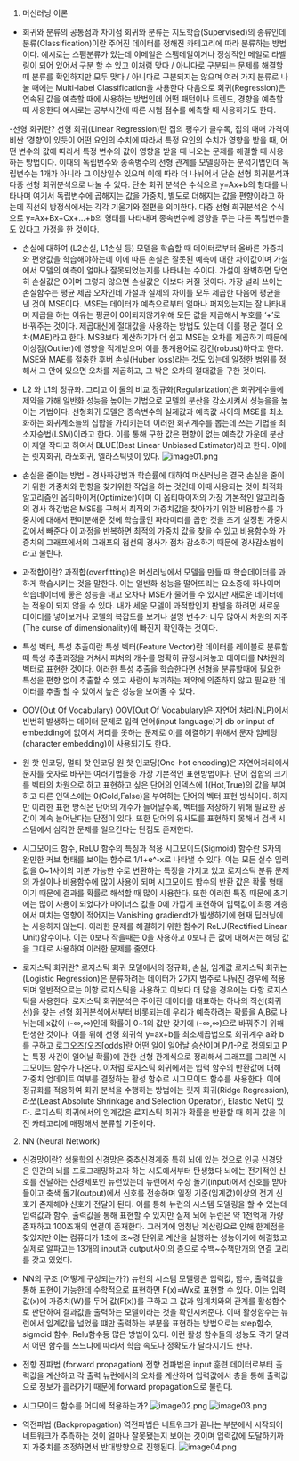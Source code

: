 1. 머신러닝 이론
- 회귀와 분류의 공통점과 차이점
회귀와 분류는 지도학습(Supervised)의 종류인데 분류(Classification)이란 주어진 데이터를 정해진 카테고리에 따라 분류하는 방법이다.
예시로는 스팸분류가 있는데 이메일은 스팸메일이거나 정상적인 메일로 라벨링이 되어 있어서
구분 할 수 있고 이처럼 맞다 / 아니다로 구분되는 문제를 해결할 때 분류를 확인하지만 모두 맞다 / 아니다로 구분되지는 않으며
여러 가지 분류로 나눌 때에는 Multi-label Classification을 사용한다
다음으로 회귀(Regression)은 연속된 값을 예측할 때에 사용하는 방법인데 어떤 패턴이나 트렌드, 경향을 예측할 때 사용한다 
예시로는 공부시간에 따른 시험 점수를 예측할 때 사용하기도 한다.

-선형 회귀란?
선형 회귀(Linear Regression)란 집의 평수가 클수록, 집의 매매 가격이 비싼 ‘경향’이 있듯이
어떤 요인의 수치에 따라서 특정 요인의 수치가 영향을 받을 때, 어떤 변수의 값에 따라서
특정 변수의 값이 영향을 받을 때 나오는 문제를 해결할 때 사용하는 방법이다.
이때의 독립변수와 종속병수의 선형 관계를 모델링하는 분석기법인데 독립변수는 1개가 아니라 그 이상일수 있으며
이에 따라 더 나뉘어서 단순 선형 회귀분석과 다중 선형 회귀분석으로 나눌 수 있다.
단순 회귀 분석은 수식으로 y=Ax+b의 형태를 나타나며 여기서 독립변수에 곱해지는 값을 가중치, 별도로 더해지는 값을 편향이라고 하는데
직선의 방정식에서는 각각 기울기와 절편을 의미한다.
다중 선형 회귀분석은 수식으로 y=Ax+Bx+Cx+...+b의 형태를 나타내며 종속변수에 영향을 주는 다른 독립변수들도 있다고 가정을 한 것이다.

- 손실에 대하여 (L2손실, L1손실 등)
모델을 학습할 때 데이터로부터 올바른 가중치와 편향값을 학습해야하는데
이에 따른 손실은 잘못된 예측에 대한 차이값이며 가설에서 모델의 예측이 얼마나 잘못되었는지를 나타내는 수이다.
가설이 완벽하면 당연히 손실값은 0이며 그렇지 않으면 손실값은 이보다 커질 것이다.
가장 널리 쓰이는 손실함수는 평균 제곱 오차인데 가설과 실제의 차이를 모두 제곱한 다음에 평균을 낸 것이 MSE이다.
MSE는 데이터가 예측으로부터 얼마나 퍼져있는지는 잘 나타내며 제곱을 하는 이유는
평균이 0이되지않기위해 모든 값을 제곱해서 부호를 ‘+’로 바꿔주는 것이다.
제곱대신에 절대값을 사용하는 방법도 있는데 이를 평균 절대 오차(MAE)라고 한다.
MSB보다 계산하기가 더 쉽고 MSE는 오차를 제곱하기 때문에 이상점(Outlier)에 영향을 적게받으며 이를 통계용어로 강건(robust)하다고 한다.
MSE와 MAE를 절충한 후버 손실(Huber loss)라는 것도 있는데 일정한 범위를 정해서 그 안에 있으면 오차를 제곱하고, 그 밖은 오차의 절대값을 구한 것이다.

- L2 와 L1의 정규화. 그리고 이 둘의 비교
정규화(Regularization)은 회귀계수들에 제약을 가해 일반화 성능을 높이는 기법으로 모델의 분산을 감소시켜서 성능을을 높이는 기법이다.
선형회귀 모델은 종속변수의 실제값과 예측값 사이의 MSE를 최소화하는 회귀계소들의 집합을 가리키는데
이러한 회귀계수를 뽑는데 쓰는 기법을 최소자승법(LSM)이라고 한다.
이를 통해 구한 값은 편향이 없는 예측값 가운데 분산이 제일 작다고 하여서 BLUE(Best Linear Unbiased Estimator)라고 한다.
이에는 릿지회귀, 라쏘회귀, 엘라스틱넷이 있다.
![image01.png](C:\asm)


- 손실을 줄이는 방법 - 경사하강법과 학습률에 대하여
머신러닝은 결국 손실을 줄이기 위한 가중치와 편향을 찾기위한 작업을 하는 것인데
이때 사용되는 것이 최적화 알고리즘인 옵티마이저(Optimizer)이며 이 옵티마이저의 가장 기본적인 알고리즘의 경사 하강법은
MSE를 구해서 최적의 가중치값을 찾아가기 위한 비용함수를 가중치에 대해서
편미분해준 것에 학습률인 파라미터를 곱한 것을 초기 설정된 가중치값에서 빼준다
이 과정을 반복하면 최적의 가중치 값을 찾을 수 있고
비용함수와 가중치의 그래프에서의 그래프의 접선의 경사가 점차 감소하기 때문에 경사감소법이라고 불린다.

- 과적합이란?
과적합(overfitting)은 머신러닝에서 모델을 만들 때 학습데이터를 과하게 학습시키는 것을 말한다.
이는 일반화 성능을 떨어뜨리는 요소중에 하나이며 학습데이터에 좋은 성능을 내고 오차나 MSE가 줄어들 수 있지만
새로운 데이터에는 적용이 되지 않을 수 있다.
내가 세운 모델이 과적합인지 판별을 하려면 새로운 데이터를 넣어보거나 모델의 복잡도를 보거나
설명 변수가 너무 많아서 차원의 저주(The curse of dimensionality)에 빠진지 확인하는 것이다.

- 특성 벡터, 특성 추출이란
특성 벡터(Feature Vector)란 데이터를 레이블로 분류할 때
특성 추출과정을 거쳐서 피처의 개수를 명확히 규정시켜놓고 데이터를 N차원의 벡터로 표현한 것이다.
이러한 특성 추출을 학습한다면 선형을 분류할때에 필요한 특성을 편향 없이 추출할 수 있고
사람이 부과하는 제약에 의존하지 않고 필요한 데이터를 추출 할 수 있어서 높은 성능을 보여줄 수 있다.

- OOV(Out Of Vocabulary)
OOV(Out Of Vocabulary)은 자연어 처리(NLP)에서 빈번히 발생하는 데이터 문제로
입력 언어(input language)가 db or input of embedding에 없어서 처리를 못하는 문제로
이를 해결하기 위해서 문자 임베딩(character embedding)이 사용되기도 한다.

- 원 핫 인코딩, 멀티 핫 인코딩
원 핫 인코딩(One-hot encoding)은 자연어처리에서 문자를 숫자로 바꾸는 여러기법들중 가장 기본적인 표현방법이다.
단어 집합의 크기를 벡터의 차원으로 하고 표현하고 싶은 단어의 인덱스에 1(Hot,True)의 값을 부여하고 
다른 인덱스에는 0(Cold,False)을 부여하는 단어의 벡터 표현 방식이다.
하지만 이러한 표현 방식은 단어의 개수가 늘어날수록, 벡터를 저장하기 위해 필요한 공간이 계속 늘어난다는 단점이 있다.
또한 단어의 유사도를 표현하지 못해서 검색 시스템에서 심각한 문제를 일으킨다는 단점도 존재한다.

- 시그모이드 함수, ReLU 함수의 특징과 적용
시그모이드(Sigmoid) 함수란 S자의 완만한 커브 형태를 보이는 함수로 1/1+e^-x로 나타낼 수 있다.
이는 모든 실수 입력 값을 0~1사이의 미분 가능한 수로 변환하는 특징을 가지고 있고
로지스틱 분류 문제의 가설이나 비용함수에 많이 사용이 되며 시그모이드 함수의 반환 값은 확률 형태이기 때문에 결과를 확률로 해석할 때 많이 사용한다.
또한 이러한 특징 때문에 초기에는 많이 사용이 되었다가
마이너스 값을 0에 가깝게 표현하여 입력값이 최종 계층에서 미치는 영향이 적어지는 Vanishing gradiendt가 발생하기에
현재 딥러닝에는 사용하지 않는다.
이러한 문제를 해결하기 위한 함수가 ReLU(Rectified Linear Unit)함수이다.
이는 0보다 작을때는 0을 사용하고 0보다 큰 값에 대해서는 해당 값을 그대로 사용하여 이러한 문제를 줄였다.

- 로지스틱 회귀란? 로지스틱 회귀 모델에서의 정규화, 손실, 임계값
로지스틱 회귀는(Logistic Regression)은 분류하려는 데이터가 2가지 범주로 나눠진 경우에 적용되며
일반적으로는 이항 로지스틱을 사용하고 이보다 더 많을 경우에는 다항 로지스틱을 사용한다.
로지스틱 회귀분석은 주어진 데이터를 대표하는 하나의 직선(회귀선)을 찾는 선형 회귀분석에서부터 비롯되는데
우리가 예측하려는 확률을 A,B로 나뉘는데 x값이 (-∞,∞)인데 확률이 0~1의 값만 갖기에 (-∞,∞)으로 바꿔주기 위해 탄생한 것이다.
이를 위해 선형 회귀식 y=ax+b를 최소제곱법으로 회귀계수 a와 b를 구하고
로그오즈(오즈[odds]란 어떤 일이 일어날 승산이며 P/1-P로 정의되고 P는 특정 사건이 일어날 확률)에 관한 선형 관계식으로 정리해서 그래프를 그리면
시그모이드 함수가 나온다.
이처럼 로지스틱 회귀에서는 입력 함수의 반환값에 대해 가중치 업데이트 여부를 결정하는 활성 함수로 시그모이드 함수를 사용한다.
이에 정규화를 적용하여 회귀 분석을 수행하는 방법에는
릿지 회귀(Ridge Regression), 라쏘(Least Absolute Shrinkage and Selection Operator), Elastic Net이 있다.
로지스틱 회귀에서의 임계값은 로지스틱 회귀가 확률을 반환할 때 회귀 값을 이진 카테고리에 매핑해서 분류할 기준이다.

2. NN (Neural Network)
- 신경망이란?
생물학의 신경망은 중추신경계중 특히 뇌에 있는 것으로 인공 신경망은 인간의 뇌를 프로그래밍하고자 하는 시도에서부터 탄생했다
뇌에는 전기적인 신호를 전달하는 신경세포인 뉴런있는데 뉴런에서 수상 돌기(input)에서 신호를 받아들이고 축색 돌기(output)에서 신호를 전송하며
일정 기준(임계값)이상의 전기 신호가 존재해야 신호가 전달이 된다.
이를 통해 뉴런의 시스템 모델링을 할 수 있는데 입력값과 함수, 출력값을 통해 표현할 수 있지만
실제 뇌에 뉴런은 약 1천억개 가량 존재하고 100조개의 연결이 존재한다.
그러기에 엄청난 계산량으로 인해 한계점을 찾았지만 이는 컴퓨터가 1초에 조~경 단위로 계산을 실행하는 성능이기에 해결했고
실제로 알파고는 13개의 input과 output사이의 층으로 수백~수책만개의 연결 고리를 갖고 있었다.

- NN의 구조 (어떻게 구성되는가?)
뉴런의 시스템 모델링은 입력값, 함수, 출력값을 통해 표현이 가능한데 수학적으로 표현하면 F(x)=Wx로 표현할 수 있다.
이는 입력값(x)에 가중치(W)를 두어 값(F(x))를 구하고 그 값과 임계치와의 관계를 활성함수로 판단하여 결과값을 출력하는 모델이라는 것을 확인시켜준다.
이때 활성함수는 뉴런에서 임계값을 넘었을 떄만 출력하는 부분을 표현하는 방법으로는 step함수, sigmoid 함수, Relu함수등 많은 방법이 있다.
이런 활성 함수들의 성능도 각기 달라서 어떤 함수를 쓰느냐에 따라서 학습 속도나 정확도가 달라지기도 한다.

- 전향 전파법 (forward propagation)
전향 전파법은 input 훈련 데이터로부터 출력값을 계산하고
각 출력 뉴런에서의 오차를 계산하며 입력값에서 층을 통해 출력값으로 정보가 흘러가기 때문에 forward propagation으로 불린다.
- 시그모이드 함수를 어디에 적용하는가?
![image02.png](https://miro.medium.com/max/2998/1*0TGxsf-xrp2ELhNfBWNfHA.png)
![image03.png](https://miro.medium.com/max/598/0*2rD1AiR62dfq7J3O.)    

- 역전파법 (Backpropagation)
역전파법은 네트워크가 끝나는 부분에서 시작되어 네트워크가 추측하는 것이 얼마나 잘못됐는지 보이는 것이며
입력값에 도달하기까지 가중치를 조정하면서 반대방향으로 진행된다.
![image04.png](https://d262ilb51hltx0.cloudfront.net/max/1600/1*cywgo_I0fAPw4QqGh8gwRg.png) 
